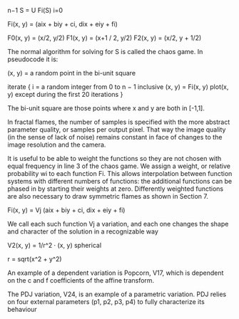    n−1
S = U Fi(S)
   i=0

Fi(x, y) = (aix + biy + ci, dix + eiy + fi)

F0(x, y) = (x/2, y/2)
F1(x, y) = (x+1 / 2, y/2)
F2(x, y) = (x/2, y + 1/2)

The normal algorithm for solving for S is called the chaos game. In pseudocode it is:

(x, y) = a random point in the bi-unit square

iterate {
  i = a random integer from 0 to n − 1 inclusive
  (x, y) = Fi(x, y)
  plot(x, y) except during the first 20 iterations
}

The bi-unit square are those points where x and y are both in [-1,1].

In fractal flames, the number of samples is specified with the more abstract parameter quality, or samples per output pixel. That way the image quality (in the sense of lack of noise) remains constant in face of changes to the image resolution and the camera.

It is useful to be able to weight the functions so they are not chosen with equal frequency in line 3 of the chaos game. We assign a weight, or relative probability wi to each function Fi. This allows interpolation between function systems with different numbers of functions: the additional functions can be phased in by starting their weights at zero. Differently weighted functions are also necessary to draw symmetric flames as shown in Section 7.

Fi(x, y) = Vj (aix + biy + ci, dix + eiy + fi)

We call each such function Vj a variation, and each one changes the shape and character of the solution in a recognizable way

V2(x, y) = 1/r^2 · (x, y) spherical

r = sqrt(x^2 + y^2)

An example of a dependent variation is Popcorn, V17, which is dependent on the c and f coefficients of the affine transform.

The PDJ variation, V24, is an example of a parametric variation. PDJ relies on four external parameters (p1, p2, p3, p4) to fully characterize its behaviour
